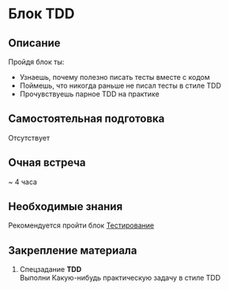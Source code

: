 # Блок TDD

## Описание

Пройдя блок ты:

- Узнаешь, почему полезно писать тесты вместе с кодом
- Поймешь, что никогда раньше не писал тесты в стиле TDD
- Прочувствуешь парное TDD на практике


## Самостоятельная подготовка

Отсутствует


## Очная встреча

~ 4 часа


## Необходимые знания

Рекомендуется пройти блок [Тестирование](https://github.com/kontur-csharper/testing)


## Закрепление материала

1. Спецзадание __TDD__  
Выполни Какую-нибудь практическую задачу в стиле TDD
